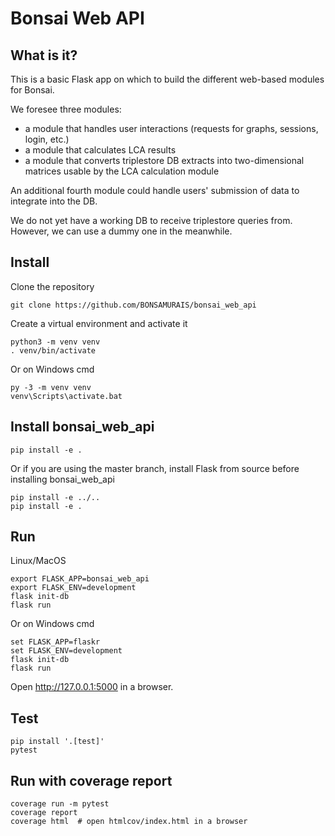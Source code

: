 # Bonsai Web API
## What is it?
This is a basic Flask app on which to build the different web-based modules for Bonsai.

We foresee three modules:

* a module that handles user interactions (requests for graphs, sessions, login, etc.)
* a module that calculates LCA results
* a module that converts triplestore DB extracts into two-dimensional matrices usable by the LCA calculation module

An additional fourth module could handle users' submission of data to integrate into the DB.

We do not yet have a working DB to receive triplestore queries from. However, we can use a dummy one in the meanwhile.

## Install
Clone the repository

    git clone https://github.com/BONSAMURAIS/bonsai_web_api

Create a virtual environment and activate it

    python3 -m venv venv
    . venv/bin/activate

Or on Windows cmd

    py -3 -m venv venv
    venv\Scripts\activate.bat

## Install bonsai_web_api

    pip install -e .

Or if you are using the master branch, install Flask from source before installing bonsai_web_api

    pip install -e ../..
    pip install -e .

## Run
Linux/MacOS

    export FLASK_APP=bonsai_web_api
    export FLASK_ENV=development
    flask init-db
    flask run

Or on Windows cmd

    set FLASK_APP=flaskr
    set FLASK_ENV=development
    flask init-db
    flask run

Open http://127.0.0.1:5000 in a browser.

## Test
    pip install '.[test]'
    pytest

## Run with coverage report

    coverage run -m pytest
    coverage report
    coverage html  # open htmlcov/index.html in a browser
